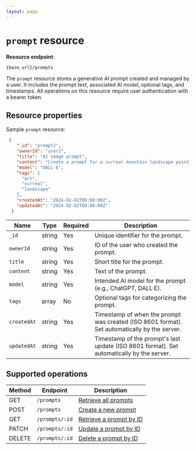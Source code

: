 ```yaml
---
layout: page
---
```


# `prompt` resource

**Resource endpoint**:

```text
{base_url}/prompts
```

The `prompt` resource stores a generative AI prompt created and managed by a user. It includes the prompt text, associated AI model, optional tags, and timestamps. All operations on this resource require user authentication with a bearer token.  

## Resource properties

Sample `prompt` resource:  

```json
 {
    "_id": "prompt2",
    "ownerId": "user2",
    "title": "AI image prompt",
    "content": "Create a prompt for a surreal mountain landscape painting.",
    "model": "DALL·E",
    "tags": [
      "art",
      "surreal",
      "landscape"
    ],
    "createdAt": "2024-02-02T09:00:00Z",
    "updatedAt": "2024-02-02T09:00:00Z"
  }
```

| Name        | Type   | Required | Description                                                   |
| ----------- | ------ | -------- | ------------------------------------------------------------- |
| `_id`       | string | Yes      | Unique identifier for the prompt.                             |
| `ownerId`   | string | Yes      | ID of the user who created the prompt.                        |
| `title`     | string | Yes      | Short title for the prompt.                                   |
| `content`   | string | Yes      | Text of the prompt.                                  |
| `model`     | string | Yes      | Intended AI model for the prompt (e.g., ChatGPT, DALL·E). |
| `tags`      | array  | No       | Optional tags for categorizing the prompt.          |
| `createdAt` | string | Yes      | Timestamp of when the prompt was created (ISO 8601 format). Set automatically by the server.   |
| `updatedAt` | string | Yes      | Timestamp of the prompt's last update (ISO 8601 format). Set automatically by the server.                  |

## Supported operations

| Method | Endpoint       | Description                                      |
| ------ | -------------- | ------------------------------------------------ |
| GET    | `/prompts`     | [Retrieve all prompts](../endpoints/get-prompts.md) |
| POST   | `/prompts`     | [Create a new prompt](../endpoints/post-prompts.md)                             |
| GET    | `/prompts/:id` | [Retrieve a prompt by ID](../endpoints/get-prompts-id.md)                  |
| PATCH  | `/prompts/:id` | [Update a prompt by ID](../endpoints/patch-prompts-id.md)                           |
| DELETE | `/prompts/:id` | [Delete a prompt by ID](../endpoints/delete-prompts-id.md)                           |
